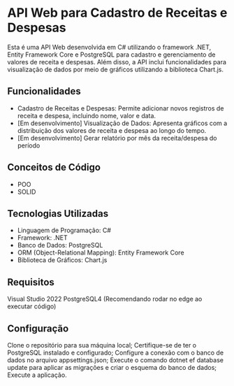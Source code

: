 # API Web para Cadastro de Receitas e Despesas
Esta é uma API Web desenvolvida em C# utilizando o framework .NET, Entity Framework Core e PostgreSQL para cadastro e gerenciamento de valores de receita e despesas. Além disso, a API inclui funcionalidades para visualização de dados por meio de gráficos utilizando a biblioteca Chart.js.

## Funcionalidades
- Cadastro de Receitas e Despesas: Permite adicionar novos registros de receita e despesa, incluindo nome, valor e data.
- [Em desenvolvimento] Visualização de Dados: Apresenta gráficos com a distribuição dos valores de receita e despesa ao longo do tempo.
- [Em desenvolvimento] Gerar relatório por mês da receita/despesa do período

## Conceitos de Código
- POO
- SOLID
  
## Tecnologias Utilizadas
- Linguagem de Programação: C#
- Framework: .NET
- Banco de Dados: PostgreSQL
- ORM (Object-Relational Mapping): Entity Framework Core
- Biblioteca de Gráficos: Chart.js

## Requisitos
Visual Studio 2022
PostgreSQL4
(Recomendando rodar no edge ao executar código)

## Configuração
Clone o repositório para sua máquina local;
Certifique-se de ter o PostgreSQL instalado e configurado;
Configure a conexão com o banco de dados no arquivo appsettings.json;
Execute o comando dotnet ef database update para aplicar as migrações e criar o esquema do banco de dados;
Execute a aplicação.
